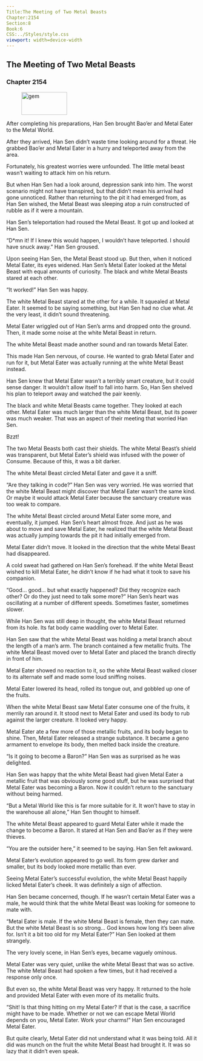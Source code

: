 ```yaml
---
Title:The Meeting of Two Metal Beasts 
Chapter:2154 
Section:8 
Book:6 
CSS:../Styles/style.css 
viewport: width=device-width
---
```

  
## The Meeting of Two Metal Beasts
### Chapter 2154
  
<figure>
	<img src="../Images/gem.gif" alt="gem" id="gem" width="120" height="60" />
</figure>
  

  
After completing his preparations, Han Sen brought Bao’er and Metal Eater to the Metal World.

After they arrived, Han Sen didn’t waste time looking around for a threat. He grabbed Bao’er and Metal Eater in a hurry and teleported away from the area.

Fortunately, his greatest worries were unfounded. The little metal beast wasn’t waiting to attack him on his return.

But when Han Sen had a look around, depression sank into him. The worst scenario might not have transpired, but that didn’t mean his arrival had gone unnoticed. Rather than returning to the pit it had emerged from, as Han Sen wished, the Metal Beast was sleeping atop a ruin constructed of rubble as if it were a mountain.

Han Sen’s teleportation had roused the Metal Beast. It got up and looked at Han Sen.

“D*mn it! If I knew this would happen, I wouldn’t have teleported. I should have snuck away.” Han Sen groused.

Upon seeing Han Sen, the Metal Beast stood up. But then, when it noticed Metal Eater, its eyes widened. Han Sen’s Metal Eater looked at the Metal Beast with equal amounts of curiosity. The black and white Metal Beasts stared at each other.

“It worked!” Han Sen was happy.

The white Metal Beast stared at the other for a while. It squealed at Metal Eater. It seemed to be saying something, but Han Sen had no clue what. At the very least, it didn’t sound threatening.

Metal Eater wriggled out of Han Sen’s arms and dropped onto the ground. Then, it made some noise at the white Metal Beast in return.

The white Metal Beast made another sound and ran towards Metal Eater.

This made Han Sen nervous, of course. He wanted to grab Metal Eater and run for it, but Metal Eater was actually running at the white Metal Beast instead.

Han Sen knew that Metal Eater wasn’t a terribly smart creature, but it could sense danger. It wouldn’t allow itself to fall into harm. So, Han Sen shelved his plan to teleport away and watched the pair keenly.

The black and white Metal Beasts came together. They looked at each other. Metal Eater was much larger than the white Metal Beast, but its power was much weaker. That was an aspect of their meeting that worried Han Sen.

Bzzt!

The two Metal Beasts both cast their shields. The white Metal Beast’s shield was transparent, but Metal Eater’s shield was infused with the power of Consume. Because of this, it was a bit darker.

The white Metal Beast circled Metal Eater and gave it a sniff.

“Are they talking in code?” Han Sen was very worried. He was worried that the white Metal Beast might discover that Metal Eater wasn’t the same kind. Or maybe it would attack Metal Eater because the sanctuary creature was too weak to compare.

The white Metal Beast circled around Metal Eater some more, and eventually, it jumped. Han Sen’s heart almost froze. And just as he was about to move and save Metal Eater, he realized that the white Metal Beast was actually jumping towards the pit it had initially emerged from.

Metal Eater didn’t move. It looked in the direction that the white Metal Beast had disappeared.

A cold sweat had gathered on Han Sen’s forehead. If the white Metal Beast wished to kill Metal Eater, he didn’t know if he had what it took to save his companion.

“Good… good… but what exactly happened? Did they recognize each other? Or do they just need to talk some more?” Han Sen’s heart was oscillating at a number of different speeds. Sometimes faster, sometimes slower.

While Han Sen was still deep in thought, the white Metal Beast returned from its hole. Its fat body came waddling over to Metal Eater.

Han Sen saw that the white Metal Beast was holding a metal branch about the length of a man’s arm. The branch contained a few metallic fruits. The white Metal Beast moved over to Metal Eater and placed the branch directly in front of him.

Metal Eater showed no reaction to it, so the white Metal Beast walked closer to its alternate self and made some loud sniffing noises.

Metal Eater lowered its head, rolled its tongue out, and gobbled up one of the fruits.

When the white Metal Beast saw Metal Eater consume one of the fruits, it merrily ran around it. It stood next to Metal Eater and used its body to rub against the larger creature. It looked very happy.

Metal Eater ate a few more of those metallic fruits, and its body began to shine. Then, Metal Eater released a strange substance. It became a geno armament to envelope its body, then melted back inside the creature.

“Is it going to become a Baron?” Han Sen was as surprised as he was delighted.

Han Sen was happy that the white Metal Beast had given Metal Eater a metallic fruit that was obviously some good stuff, but he was surprised that Metal Eater was becoming a Baron. Now it couldn’t return to the sanctuary without being harmed.

“But a Metal World like this is far more suitable for it. It won’t have to stay in the warehouse all alone,” Han Sen thought to himself.

The white Metal Beast appeared to guard Metal Eater while it made the change to become a Baron. It stared at Han Sen and Bao’er as if they were thieves.

“You are the outsider here,” it seemed to be saying. Han Sen felt awkward.

Metal Eater’s evolution appeared to go well. Its form grew darker and smaller, but its body looked more metallic than ever.

Seeing Metal Eater’s successful evolution, the white Metal Beast happily licked Metal Eater’s cheek. It was definitely a sign of affection.

Han Sen became concerned, though. If he wasn’t certain Metal Eater was a male, he would think that the white Metal Beast was looking for someone to mate with.

“Metal Eater is male. If the white Metal Beast is female, then they can mate. But the white Metal Beast is so strong… God knows how long it’s been alive for. Isn’t it a bit too old for my Metal Eater?” Han Sen looked at them strangely.

The very lovely scene, in Han Sen’s eyes, became vaguely ominous.

Metal Eater was very quiet, unlike the white Metal Beast that was so active. The white Metal Beast had spoken a few times, but it had received a response only once.

But even so, the white Metal Beast was very happy. It returned to the hole and provided Metal Eater with even more of its metallic fruits.

“Shit! Is that thing hitting on my Metal Eater? If that is the case, a sacrifice might have to be made. Whether or not we can escape Metal World depends on you, Metal Eater. Work your charms!” Han Sen encouraged Metal Eater.

But quite clearly, Metal Eater did not understand what it was being told. All it did was munch on the fruit the white Metal Beast had brought it. It was so lazy that it didn’t even speak.